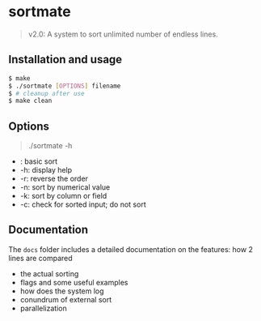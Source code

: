 # sortmate
> v2.0: A system to sort unlimited number of endless lines.

## Installation and usage
```bash
$ make
$ ./sortmate [OPTIONS] filename
$ # cleanup after use
$ make clean
```

## Options
> ./sortmate -h

- : basic sort
- -h: display help
- -r: reverse the order
- -n: sort by numerical value
- -k: sort by column or field
- -c: check for sorted input; do not sort

## Documentation

The `docs` folder includes a detailed documentation on the features:
how 2 lines are compared
- the actual sorting
- flags and some useful examples
- how does the system log
- conundrum of external sort
- parallelization

